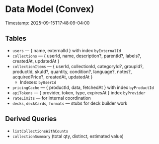 # Data Model (Convex)

Timestamp: 2025-09-15T17:48:09-04:00

## Tables
- `users` — { name, externalId } with index `byExternalId`
- `collections` — { userId, name, description?, parentId?, labels?, createdAt, updatedAt }
- `collectionItems` — { userId, collectionId, categoryId?, groupId?, productId, skuId?, quantity, condition?, language?, notes?, acquiredPrice?, createdAt, updatedAt }
  - Indexes: `byUserId`
- `pricingCache` — { productId, data, fetchedAt } with index `byProductId`
- `apiTokens` — { provider, token, type, expiresAt } index `byProvider`
- `rateLimits` — for internal coordination
- `decks`, `deckCards`, `formats` — stubs for deck builder work

## Derived Queries
- `listCollectionsWithCounts`
- `collectionSummary` (total qty, distinct, estimated value)

